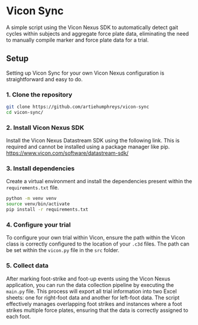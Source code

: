 # Vicon Sync
A simple script using the Vicon Nexus SDK to automatically detect gait cycles within subjects and aggregate force plate data, eliminating the need to manually compile marker and force plate data for a trial.
## Setup
Setting up Vicon Sync for your own Vicon Nexus configuration is straightforward and easy to do.
### 1. Clone the repository
```bash
git clone https://github.com/artiehumphreys/vicon-sync
cd vicon-sync/
```
### 2. Install Vicon Nexus SDK
Install the Vicon Nexus Datastream SDK using the following link. This is required and cannot be installed using a package manager like pip.
https://www.vicon.com/software/datastream-sdk/
### 3. Install dependencies
Create a virtual environment and install the dependencies present within the ```requirements.txt``` file.
```bash
python -m venv venv
source venv/bin/activate
pip install -r requirements.txt
```
### 4. Configure your trial
To configure your own trial within Vicon, ensure the path within the Vicon class is correctly configured to the location of your ```.c3d``` files. The path can be set within the ```vicon.py``` file in the ```src``` folder.
### 5. Collect data
After marking foot-strike and foot-up events using the Vicon Nexus application, you can run the data collection pipeline by executing the ```main.py``` file. This process will export all trial information into two Excel sheets: one for right-foot data and another for left-foot data. The script effectively manages overlapping foot strikes and instances where a foot strikes multiple force plates, ensuring that the data is correctly assigned to each foot.
